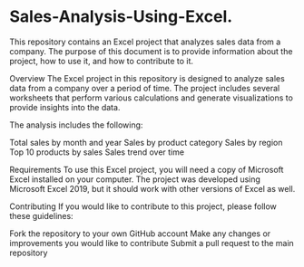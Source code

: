 # Sales-Analysis-Using-Excel.



This repository contains an Excel project that analyzes sales data from a company. The purpose of this document is to provide information about the project, 
how to use it, and how to contribute to it.

Overview
The Excel project in this repository is designed to analyze sales data from a company over a period of time. The project includes several worksheets that perform various calculations and generate visualizations to provide insights into the data.

The analysis includes the following:

Total sales by month and year
Sales by product category
Sales by region
Top 10 products by sales
Sales trend over time

Requirements
To use this Excel project, you will need a copy of Microsoft Excel installed on your computer. The project was developed using Microsoft Excel 2019, but it should work with other versions of Excel as well.

Contributing
If you would like to contribute to this project, please follow these guidelines:

Fork the repository to your own GitHub account
Make any changes or improvements you would like to contribute
Submit a pull request to the main repository
